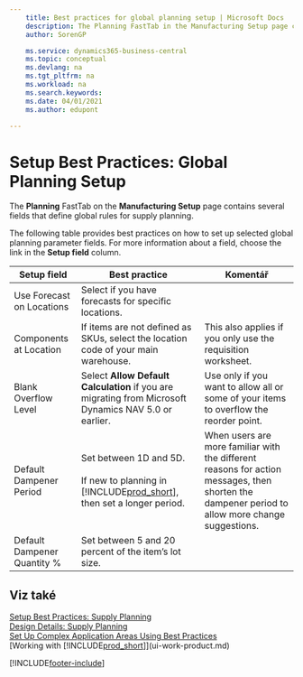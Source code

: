 ```yaml
---
    title: Best practices for global planning setup | Microsoft Docs
    description: The Planning FastTab in the Manufacturing Setup page contains several fields that define global rules for supply planning.
    author: SorenGP

    ms.service: dynamics365-business-central
    ms.topic: conceptual
    ms.devlang: na
    ms.tgt_pltfrm: na
    ms.workload: na
    ms.search.keywords:
    ms.date: 04/01/2021
    ms.author: edupont

---
```

# Setup Best Practices: Global Planning Setup
The **Planning** FastTab on the **Manufacturing Setup** page contains several fields that define global rules for supply planning.

The following table provides best practices on how to set up selected global planning parameter fields. For more information about a field, choose the link in the **Setup field** column.

| Setup field | Best practice | Komentář |
|-----------------|-------------------|-------------|  
| Use Forecast on Locations | Select if you have forecasts for specific locations. |
| Components at Location | If items are not defined as SKUs, select the location code of your main warehouse. | This also applies if you only use the requisition worksheet. |
| Blank Overflow Level | Select **Allow Default Calculation** if you are migrating from Microsoft Dynamics NAV 5.0 or earlier. | Use only if you want to allow all or some of your items to overflow the reorder point. |
| Default Dampener Period | Set between 1D and 5D.<br /><br /> If new to planning in [!INCLUDE[prod_short](includes/prod_short.md)], then set a longer period. | When users are more familiar with the different reasons for action messages, then shorten the dampener period to allow more change suggestions. |
| Default Dampener Quantity % | Set between 5 and 20 percent of the item’s lot size. |

## Viz také
[Setup Best Practices: Supply Planning](setup-best-practices-supply-planning.md)   
[Design Details: Supply Planning](design-details-supply-planning.md)   
[Set Up Complex Application Areas Using Best Practices](set-up-complex-application-areas-using-best-practices.md)  
[Working with [!INCLUDE[prod_short](includes/prod_short.md)]](ui-work-product.md)


[!INCLUDE[footer-include](includes/footer-banner.md)]